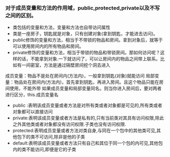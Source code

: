 ### 对于成员变量和方法的作用域，public,protected,private以及不写之间的区别。
- 类包括的变量和方法，变量和方法也自带访问属性
- 类是一座房子，钥匙就是对象，只有创建对象(拿到钥匙，才能进去访问)。
- public修饰的变量和方法，相当于不带锁的物品和房间。拿到对象后，就等于可以使用房间内的所有物品和房间。
- private修饰的变量和方法，相当于带锁的物品和带锁房间。那如何访问呢？这样的话，不能拿到对象.一下就访问了，可以让房间内的物品之间带上联系。比如有一间密室，方法是通过隔壁房间挖个洞去进入

成员变量：物品不是处在房间内(方法内)，一般拿到钥匙(对象)就能访问
局部变量：物品处在房间内(方法内)，首先拿到钥匙，再进入房间。且这个物品只能在房间使用，不能外带
如果成员变量和局部变量同名。则当你进入房间后，要对两者进行区分，this.成员变量名


- public :表明该成员变量或者方法是对所有类或者对象都是可见的,所有类或者对象都可以直接访问 
- private:表明该成员变量或者方法是私有的,只有当前类对其具有访问权限,除此之外其他类或者对象都没有访问权限.子类也没有访问权限. 
- protected:表明成员变量或者方法对类自身,与同在一个包中的其他类可见,其他包下的类不可访问,除非是他的子类 
- default:表明该成员变量或者方法只有自己和其位于同一个包的内可见,其他包内的类不能访问,即便是它的子类

